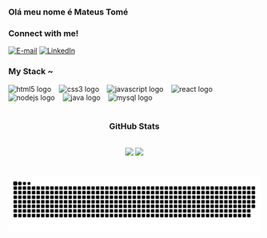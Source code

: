  ### Olá meu nome é Mateus Tomé
<h3 align="left">Connect with me!</h3>

[![E-mail](https://img.shields.io/badge/Gmail-000?style=for-the-badge&logo=gmail&logoColor=000DFF&color:FFF)](mailto:mateustomedossantos@gmail.com)
[![LinkedIn](https://img.shields.io/badge/-LinkedIn-000?style=for-the-badge&logo=linkedin&logoColor=000DFF&color:FFF)](https://www.linkedin.com/in/mateus-tomé-dos-santos/)

<h3 align="left">My Stack ~</h3>

<div align="left">
  <img src="https://cdn.jsdelivr.net/gh/devicons/devicon/icons/html5/html5-original.svg" height="25" alt="html5 logo"  />
  <img width="8" />
  <img src="https://cdn.jsdelivr.net/gh/devicons/devicon/icons/css3/css3-original.svg" height="25" alt="css3 logo"  />
  <img width="8" />
  <img src="https://cdn.jsdelivr.net/gh/devicons/devicon/icons/javascript/javascript-plain.svg" height="25" alt="javascript logo"  />
  <img width="8" />
  <img src="https://cdn.jsdelivr.net/gh/devicons/devicon/icons/react/react-original.svg" height="25" alt="react logo"  />
  <img width="8" />
  <img src="https://cdn.jsdelivr.net/gh/devicons/devicon@latest/icons/nodejs/nodejs-original-wordmark.svg" height="25" alt="nodejs logo"/>
  <img width="8" />
  <img src="https://cdn.jsdelivr.net/gh/devicons/devicon/icons/java/java-original.svg" height="25" alt="java logo"  />
  <img width="8" />
  <img src="https://cdn.jsdelivr.net/gh/devicons/devicon/icons/mysql/mysql-original.svg" height="25" alt="mysql logo"  />
</div>

#

<div style="text-align: center;" align="center">
  <h3>GitHub Stats</h3>
  <br>
 <img height="180em" src="https://github-readme-stats.vercel.app/api?username=MateusTome-Dev&show_icons=true&theme=blue_navy&include_all_commits=true&count_private=true">
  
 <img height="180em" src="https://github-readme-stats.vercel.app/api/top-langs/?username=MateusTome-Dev&layout=compact&langs_count=16&theme=blue_navy">
</div>


#

<picture align="center">
  <source media="(prefers-color-scheme: dark)" srcset="https://raw.githubusercontent.com/MateusTome-Dev/MateusTome-Dev/output/github-contribution-grid-snake-dark.svg">
  <source media="(prefers-color-scheme: light)" srcset="https://raw.githubusercontent.com/MateusTome-Dev/MateusTome-Dev/output/github-contribution-grid-snake-dark.svg">
  <img align="center" alt="github contribution grid snake animation" src="https://raw.githubusercontent.com/MateusTome-Dev/MateusTome-Dev/output/github-contribution-grid-snake.svg">
</picture>

